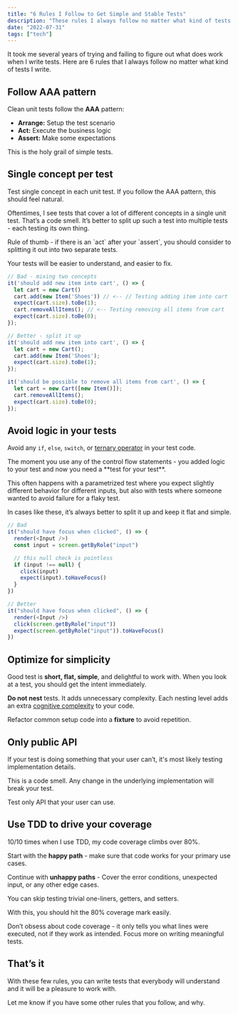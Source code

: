 ```yaml
---
title: "6 Rules I Follow to Get Simple and Stable Tests"
description: "These rules I always follow no matter what kind of tests I write."
date: "2022-07-31"
tags: ["tech"]
---
```


It took me several years of trying and failing to figure out what does work when I write tests. Here are 6 rules that I always follow no matter what kind of tests I write.

## Follow AAA pattern

Clean unit tests follow the **AAA** pattern:

- **Arrange:** Setup the test scenario
- **Act:** Execute the business logic
- **Assert:** Make some expectations

This is the holy grail of simple tests.

## Single concept per test

Test single concept in each unit test. If you follow the AAA pattern, this should feel natural.

Oftentimes, I see tests that cover a lot of different concepts in a single unit test. That’s a code smell. It’s better to split up such a test into multiple tests - each testing its own thing.

<aside>
  <p>Rule of thumb - if there is an `act` after your `assert`, you should consider to splitting it out into two separate tests.</p>
</aside>

Your tests will be easier to understand, and easier to fix.

```js
// Bad - mixing two concepts
it('should add new item into cart', () => {
  let cart = new Cart()
  cart.add(new Item('Shoes')) // <-- // Testing adding item into cart
  expect(cart.size).toBe(1);
  cart.removeAllItems(); // <-- Testing removing all items from cart
  expect(cart.size).toBe(0);
});

// Better - split it up
it('should add new item into cart', () => {
  let cart = new Cart();
  cart.add(new Item('Shoes');
  expect(cart.size).toBe(1);
});

it('should be possible to remove all items from cart', () => {
  let cart = new Cart([new Item()]);
  cart.removeAllItems();
  expect(cart.size).toBe(0);
});
```

## Avoid logic in your tests

Avoid any `if`, `else`, `switch`, or [ternary operator](https://developer.mozilla.org/en-US/docs/Web/JavaScript/Reference/Operators/Conditional_Operator) in your test code.

<aside>
  <p>The moment you use any of the control flow statements - you added logic to your test and now you need a **test for your test**.</p>
</aside>

This often happens with a parametrized test where you expect slightly different behavior for different inputs, but also with tests where someone wanted to avoid failure for a flaky test.

In cases like these, it’s always better to split it up and keep it flat and simple.

```js
// Bad
it("should have focus when clicked", () => {
  render(<Input />)
  const input = screen.getByRole("input")

  // this null check is pointless
  if (input !== null) {
    click(input)
    expect(input).toHaveFocus()
  }
})

// Better
it("should have focus when clicked", () => {
  render(<Input />)
  click(screen.getByRole("input"))
  expect(screen.getByRole("input")).toHaveFocus()
})
```

## Optimize for simplicity

Good test is **short, flat, simple**, and delightful to work with. When you look at a test, you should get the intent immediately.

**Do not nest** tests. It adds unnecessary complexity. Each nesting level adds an extra [cognitive complexity](https://docs.codeclimate.com/docs/cognitive-complexity) to your code.

Refactor common setup code into a **fixture** to avoid repetition.

## Only public API

If your test is doing something that your user can’t, it's most likely testing implementation details.

This is a code smell. Any change in the underlying implementation will break your test.

Test only API that your user can use.

## Use TDD to drive your coverage

10/10 times when I use TDD, my code coverage climbs over 80%.

Start with the **happy path** - make sure that code works for your primary use cases.

Continue with **unhappy paths** - Cover the error conditions, unexpected input, or any other edge cases.

You can skip testing trivial one-liners, getters, and setters.

With this, you should hit the 80% coverage mark easily.

<aside>
  <p>Don’t obsess about code coverage - it only tells you what lines were executed, not if they work as intended. Focus more on writing meaningful tests.</p>
</aside>

## That’s it

With these few rules, you can write tests that everybody will understand and it will be a pleasure to work with.

Let me know if you have some other rules that you follow, and why.
